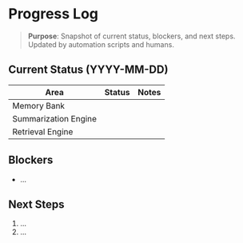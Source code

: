 # Progress Log

> **Purpose**: Snapshot of current status, blockers, and next steps. Updated by automation scripts and humans.

## Current Status (YYYY-MM-DD)

| Area | Status | Notes |
|------|--------|-------|
| Memory Bank |  |  |
| Summarization Engine |  |  |
| Retrieval Engine |  |  |

## Blockers

* …

## Next Steps

1. …
2. …

<!-- Last updated: YYYY-MM-DD --> 